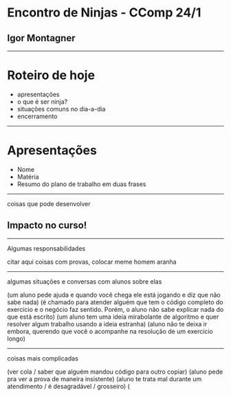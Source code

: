 
# Encontro de Ninjas - CComp 24/1

## Igor Montagner

---------------

# Roteiro de hoje

- apresentações
- o que é ser ninja?
- situações comuns no dia-a-dia
- encerramento

--------------

# Apresentações


- Nome
- Matéria
- Resumo do plano de trabalho em duas frases

-----

coisas que pode desenvolver

## Impacto no curso!

-----

Algumas responsabilidades

citar aqui coisas com provas, colocar meme homem aranha

------

algumas situações e conversas com alunos sobre elas

(um aluno pede ajuda e quando você chega ele está jogando e diz que não sabe nada)
(é chamado para atender alguém que tem o código completo do exercício e o negócio faz sentido. Porém, o aluno não sabe explicar nada do que está escrito)
(um aluno tem uma ideia mirabolante de algoritmo e quer resolver algum trabalho usando a ideia estranha)
(aluno não te deixa ir embora, querendo que você o acompanhe na resolução de um exercício longo)

---------

coisas mais complicadas

(ver cola / saber que alguém mandou código para outro copiar)
(aluno pede pra ver a prova de maneira insistente)
(aluno te trata mal durante um atendimento / é desagradável / grosseiro)
(
